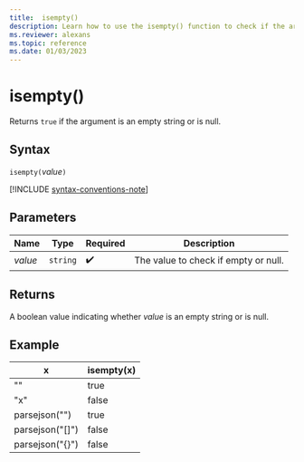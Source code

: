 ```yaml
---
title:  isempty()
description: Learn how to use the isempty() function to check if the argument is an empty string.
ms.reviewer: alexans
ms.topic: reference
ms.date: 01/03/2023
---
```

# isempty()

Returns `true` if the argument is an empty string or is null.

## Syntax

`isempty(`*value*`)`

[!INCLUDE [syntax-conventions-note](../includes/syntax-conventions-note.md)]

## Parameters

| Name | Type | Required | Description |
| -- | -- | -- | -- |
|*value*| `string` | :heavy_check_mark:| The value to check if empty or null.|

## Returns

A boolean value indicating whether *value* is an empty string or is null.

## Example

|x|isempty(x)|
|---|---|
| "" | true|
|"x" | false|
|parsejson("")|true|
|parsejson("[]")|false|
|parsejson("{}")|false|

